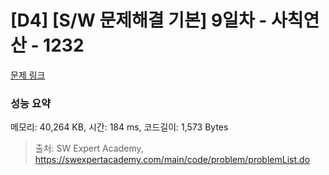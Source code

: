 # [D4] [S/W 문제해결 기본] 9일차 - 사칙연산 - 1232 

[문제 링크](https://swexpertacademy.com/main/code/problem/problemDetail.do?contestProbId=AV141J8KAIcCFAYD) 

### 성능 요약

메모리: 40,264 KB, 시간: 184 ms, 코드길이: 1,573 Bytes



> 출처: SW Expert Academy, https://swexpertacademy.com/main/code/problem/problemList.do
